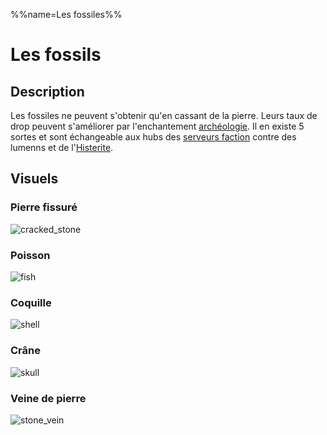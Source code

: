 %%name=Les fossiles%%

# Les fossils

## Description
Les fossiles ne peuvent s'obtenir qu'en cassant de la pierre. Leurs taux de drop peuvent s'améliorer par l'enchantement [archéologie](https://histeria.fr/wiki/enchantements/archeologie). Il en existe 5 sortes et sont échangeable aux hubs des [serveurs faction](https://histeria.fr/wiki/mondes/faction-servers) contre des lumenns et de l'[Histerite](https://histeria.fr/wiki/objets/histerite).

## Visuels 

### Pierre fissuré
![cracked_stone](https://raw.githubusercontent.com/HisteriaMC/histeria-wiki/main/.assets/pictures/cracked-stone.png)

### Poisson
![fish](https://raw.githubusercontent.com/HisteriaMC/histeria-wiki/main/.assets/pictures/fish.png)

### Coquille
![shell](https://raw.githubusercontent.com/HisteriaMC/histeria-wiki/main/.assets/pictures/shell.png)

### Crâne
![skull](https://raw.githubusercontent.com/HisteriaMC/histeria-wiki/main/.assets/pictures/skull.png)

### Veine de pierre
![stone_vein](https://raw.githubusercontent.com/HisteriaMC/histeria-wiki/main/.assets/pictures/stone-vein.png)
